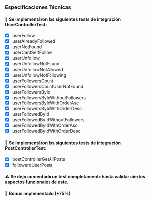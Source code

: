 ### Especificaciones Técnicas

#### 📝 Se implementáron los siguientes tests de integración UserControllerTest:
- [x] userFollow
- [x] userAlreadyFollowed
- [x] userNotFound
- [x] userCantSelfFollow
- [x] userUnfollow
- [x] userUnfollowNotFound
- [x] userUnfollowNotAllowed
- [x] userUnfollowNotFollowing
- [x] userFollowersCount
- [x] userFollowersCountUserNotFound
- [x] userFollowersById
- [x] userFollowersByIdWithoutFollowers
- [x] userFollowersByIdWithOrderAsc
- [x] userFollowersByIdWithOrderDesc
- [x] userFollowedById
- [x] userFollowedByIdWithoutFollowers
- [x] userFollowedByIdWithOrderAsc
- [x] userFollowedByIdWithOrderDesc

#### 📝 Se implementáron los siguientes tests de integración PostControllerTest:
- [x] postControllerGetAllPosts
- [x] followerdUserPosts

#### ⚠️ Se dejó comentado un test completamente hasta validar ciertos aspectos funcionales de este.

#### 🎁 Bonus implementado (+75%) 